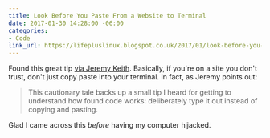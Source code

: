 ```yaml
---
title: Look Before You Paste From a Website to Terminal
date: 2017-01-30 14:28:00 -06:00
categories:
- Code
link_url: https://lifepluslinux.blogspot.co.uk/2017/01/look-before-you-paste-from-website-to.html
---
```


Found this great tip [via Jeremy Keith](https://adactio.com/links/11785). Basically, if you're on a site you don't trust, don't just copy paste into your terminal. In fact, as Jeremy points out:

> This cautionary tale backs up a small tip I heard for getting to understand how found code works: deliberately type it out instead of copying and pasting.

Glad I came across this *before* having my computer hijacked.
